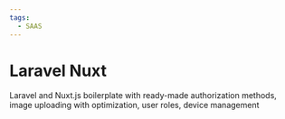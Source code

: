 ```yaml
---
tags:
  - SAAS
---
```


# Laravel Nuxt

Laravel and Nuxt.js boilerplate with ready-made authorization methods, image uploading with optimization, user roles, device management